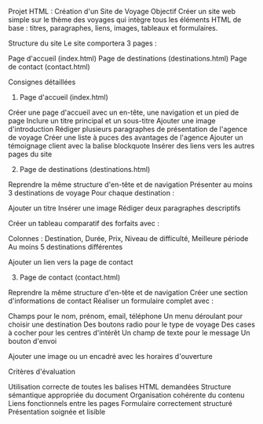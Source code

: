 Projet HTML : Création d'un Site de Voyage
Objectif
Créer un site web simple sur le thème des voyages qui intègre tous les éléments HTML de base : titres, paragraphes, liens, images, tableaux et formulaires.

Structure du site
Le site comportera 3 pages :

Page d'accueil (index.html)
Page de destinations (destinations.html)
Page de contact (contact.html)


Consignes détaillées
1. Page d'accueil (index.html)

Créer une page d'accueil avec un en-tête, une navigation et un pied de page
Inclure un titre principal et un sous-titre
Ajouter une image d'introduction
Rédiger plusieurs paragraphes de présentation de l'agence de voyage
Créer une liste à puces des avantages de l'agence
Ajouter un témoignage client avec la balise blockquote
Insérer des liens vers les autres pages du site

2. Page de destinations (destinations.html)

Reprendre la même structure d'en-tête et de navigation
Présenter au moins 3 destinations de voyage
Pour chaque destination :

Ajouter un titre
Insérer une image
Rédiger deux paragraphes descriptifs


Créer un tableau comparatif des forfaits avec :

Colonnes : Destination, Durée, Prix, Niveau de difficulté, Meilleure période
Au moins 5 destinations différentes


Ajouter un lien vers la page de contact

3. Page de contact (contact.html)

Reprendre la même structure d'en-tête et de navigation
Créer une section d'informations de contact
Réaliser un formulaire complet avec :

Champs pour le nom, prénom, email, téléphone
Un menu déroulant pour choisir une destination
Des boutons radio pour le type de voyage
Des cases à cocher pour les centres d'intérêt
Un champ de texte pour le message
Un bouton d'envoi


Ajouter une image ou un encadré avec les horaires d'ouverture

Critères d'évaluation

Utilisation correcte de toutes les balises HTML demandées
Structure sémantique appropriée du document
Organisation cohérente du contenu
Liens fonctionnels entre les pages
Formulaire correctement structuré
Présentation soignée et lisible